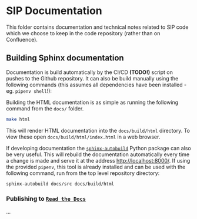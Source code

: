 # SIP Documentation

This folder contains documentation and technical notes related to SIP code
which we choose to keep in the code repository (rather than on Confluence).

## Building Sphinx documentation

Documentation is build automatically by the CI/CD **(TODO!)** script on pushes
to the Github repository. It can also be build manually using the
following commands (this assumes all dependencies have been installed -
eg. `pipenv shell`!):

Building the HTML documentation is as simple as running the following command
from the `docs/` folder.

```bash
make html
```

This will render HTML documentation into the `docs/build/html` directory. To
view these open `docs/build/html/index.html` in a web browser.

If developing documentation the
[`sphinx-autobuild`](https://github.com/GaretJax/sphinx-autobuild) Python
package can also be very useful. This will rebuild the documentation
automatically every time a change is made and serve it at the address
<http://localhost:8000/>. If using the provided `pipenv`, this tool is already
installed and can be used with the following command, run from the top level
repository directory:

```bash
sphinx-autobuild docs/src docs/build/html
```

### Publishing to [`Read the Docs`](https://readthedocs.org/)

...
